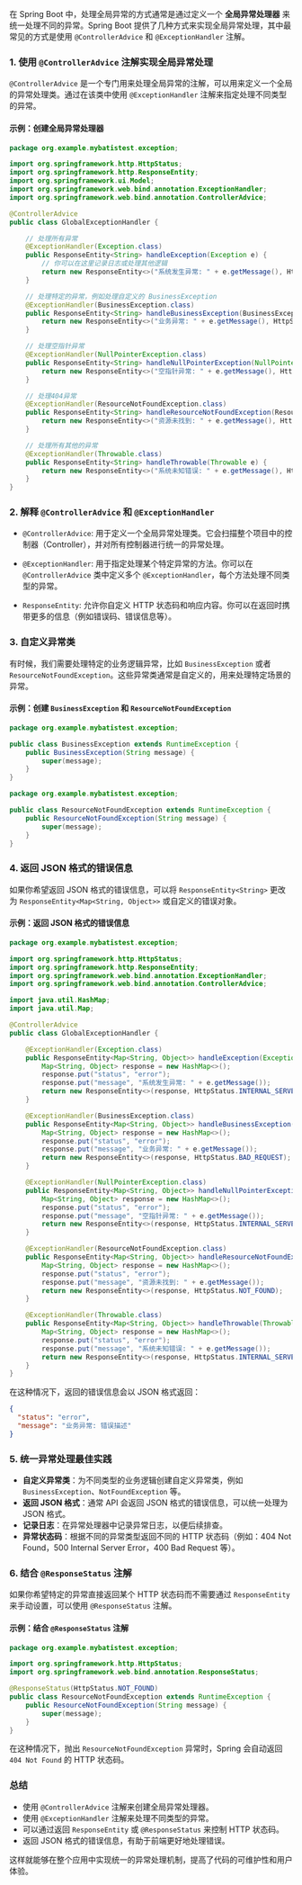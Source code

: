 在 Spring Boot 中，处理全局异常的方式通常是通过定义一个 **全局异常处理器** 来统一处理不同的异常。Spring Boot 提供了几种方式来实现全局异常处理，其中最常见的方式是使用 `@ControllerAdvice` 和 `@ExceptionHandler` 注解。

### 1. 使用 `@ControllerAdvice` 注解实现全局异常处理

`@ControllerAdvice` 是一个专门用来处理全局异常的注解，可以用来定义一个全局的异常处理类。通过在该类中使用 `@ExceptionHandler` 注解来指定处理不同类型的异常。

#### 示例：创建全局异常处理器

```java
package org.example.mybatistest.exception;

import org.springframework.http.HttpStatus;
import org.springframework.http.ResponseEntity;
import org.springframework.ui.Model;
import org.springframework.web.bind.annotation.ExceptionHandler;
import org.springframework.web.bind.annotation.ControllerAdvice;

@ControllerAdvice
public class GlobalExceptionHandler {

    // 处理所有异常
    @ExceptionHandler(Exception.class)
    public ResponseEntity<String> handleException(Exception e) {
        // 你可以在这里记录日志或处理其他逻辑
        return new ResponseEntity<>("系统发生异常: " + e.getMessage(), HttpStatus.INTERNAL_SERVER_ERROR);
    }

    // 处理特定的异常，例如处理自定义的 BusinessException
    @ExceptionHandler(BusinessException.class)
    public ResponseEntity<String> handleBusinessException(BusinessException e) {
        return new ResponseEntity<>("业务异常: " + e.getMessage(), HttpStatus.BAD_REQUEST);
    }

    // 处理空指针异常
    @ExceptionHandler(NullPointerException.class)
    public ResponseEntity<String> handleNullPointerException(NullPointerException e) {
        return new ResponseEntity<>("空指针异常: " + e.getMessage(), HttpStatus.INTERNAL_SERVER_ERROR);
    }

    // 处理404异常
    @ExceptionHandler(ResourceNotFoundException.class)
    public ResponseEntity<String> handleResourceNotFoundException(ResourceNotFoundException e) {
        return new ResponseEntity<>("资源未找到: " + e.getMessage(), HttpStatus.NOT_FOUND);
    }

    // 处理所有其他的异常
    @ExceptionHandler(Throwable.class)
    public ResponseEntity<String> handleThrowable(Throwable e) {
        return new ResponseEntity<>("系统未知错误: " + e.getMessage(), HttpStatus.INTERNAL_SERVER_ERROR);
    }
}
```

### 2. 解释 `@ControllerAdvice` 和 `@ExceptionHandler`

- `@ControllerAdvice`: 用于定义一个全局异常处理类。它会扫描整个项目中的控制器（Controller），并对所有控制器进行统一的异常处理。

- `@ExceptionHandler`: 用于指定处理某个特定异常的方法。你可以在 `@ControllerAdvice` 类中定义多个 `@ExceptionHandler`，每个方法处理不同类型的异常。

- `ResponseEntity`: 允许你自定义 HTTP 状态码和响应内容。你可以在返回时携带更多的信息（例如错误码、错误信息等）。

### 3. 自定义异常类

有时候，我们需要处理特定的业务逻辑异常，比如 `BusinessException` 或者 `ResourceNotFoundException`。这些异常类通常是自定义的，用来处理特定场景的异常。

#### 示例：创建 `BusinessException` 和 `ResourceNotFoundException`

```java
package org.example.mybatistest.exception;

public class BusinessException extends RuntimeException {
    public BusinessException(String message) {
        super(message);
    }
}
```

```java
package org.example.mybatistest.exception;

public class ResourceNotFoundException extends RuntimeException {
    public ResourceNotFoundException(String message) {
        super(message);
    }
}
```

### 4. 返回 JSON 格式的错误信息

如果你希望返回 JSON 格式的错误信息，可以将 `ResponseEntity<String>` 更改为 `ResponseEntity<Map<String, Object>>` 或自定义的错误对象。

#### 示例：返回 JSON 格式的错误信息

```java
package org.example.mybatistest.exception;

import org.springframework.http.HttpStatus;
import org.springframework.http.ResponseEntity;
import org.springframework.web.bind.annotation.ExceptionHandler;
import org.springframework.web.bind.annotation.ControllerAdvice;

import java.util.HashMap;
import java.util.Map;

@ControllerAdvice
public class GlobalExceptionHandler {

    @ExceptionHandler(Exception.class)
    public ResponseEntity<Map<String, Object>> handleException(Exception e) {
        Map<String, Object> response = new HashMap<>();
        response.put("status", "error");
        response.put("message", "系统发生异常: " + e.getMessage());
        return new ResponseEntity<>(response, HttpStatus.INTERNAL_SERVER_ERROR);
    }

    @ExceptionHandler(BusinessException.class)
    public ResponseEntity<Map<String, Object>> handleBusinessException(BusinessException e) {
        Map<String, Object> response = new HashMap<>();
        response.put("status", "error");
        response.put("message", "业务异常: " + e.getMessage());
        return new ResponseEntity<>(response, HttpStatus.BAD_REQUEST);
    }

    @ExceptionHandler(NullPointerException.class)
    public ResponseEntity<Map<String, Object>> handleNullPointerException(NullPointerException e) {
        Map<String, Object> response = new HashMap<>();
        response.put("status", "error");
        response.put("message", "空指针异常: " + e.getMessage());
        return new ResponseEntity<>(response, HttpStatus.INTERNAL_SERVER_ERROR);
    }

    @ExceptionHandler(ResourceNotFoundException.class)
    public ResponseEntity<Map<String, Object>> handleResourceNotFoundException(ResourceNotFoundException e) {
        Map<String, Object> response = new HashMap<>();
        response.put("status", "error");
        response.put("message", "资源未找到: " + e.getMessage());
        return new ResponseEntity<>(response, HttpStatus.NOT_FOUND);
    }

    @ExceptionHandler(Throwable.class)
    public ResponseEntity<Map<String, Object>> handleThrowable(Throwable e) {
        Map<String, Object> response = new HashMap<>();
        response.put("status", "error");
        response.put("message", "系统未知错误: " + e.getMessage());
        return new ResponseEntity<>(response, HttpStatus.INTERNAL_SERVER_ERROR);
    }
}
```

在这种情况下，返回的错误信息会以 JSON 格式返回：

```json
{
  "status": "error",
  "message": "业务异常: 错误描述"
}
```

### 5. 统一异常处理最佳实践

- **自定义异常类**：为不同类型的业务逻辑创建自定义异常类，例如 `BusinessException`、`NotFoundException` 等。
- **返回 JSON 格式**：通常 API 会返回 JSON 格式的错误信息，可以统一处理为 JSON 格式。
- **记录日志**：在异常处理器中记录异常日志，以便后续排查。
- **异常状态码**：根据不同的异常类型返回不同的 HTTP 状态码（例如：404 Not Found，500 Internal Server Error，400 Bad Request 等）。

### 6. 结合 `@ResponseStatus` 注解

如果你希望特定的异常直接返回某个 HTTP 状态码而不需要通过 `ResponseEntity` 来手动设置，可以使用 `@ResponseStatus` 注解。

#### 示例：结合 `@ResponseStatus` 注解

```java
package org.example.mybatistest.exception;

import org.springframework.http.HttpStatus;
import org.springframework.web.bind.annotation.ResponseStatus;

@ResponseStatus(HttpStatus.NOT_FOUND)
public class ResourceNotFoundException extends RuntimeException {
    public ResourceNotFoundException(String message) {
        super(message);
    }
}
```

在这种情况下，抛出 `ResourceNotFoundException` 异常时，Spring 会自动返回 `404 Not Found` 的 HTTP 状态码。

### 总结

- 使用 `@ControllerAdvice` 注解来创建全局异常处理器。
- 使用 `@ExceptionHandler` 注解来处理不同类型的异常。
- 可以通过返回 `ResponseEntity` 或 `@ResponseStatus` 来控制 HTTP 状态码。
- 返回 JSON 格式的错误信息，有助于前端更好地处理错误。

这样就能够在整个应用中实现统一的异常处理机制，提高了代码的可维护性和用户体验。
